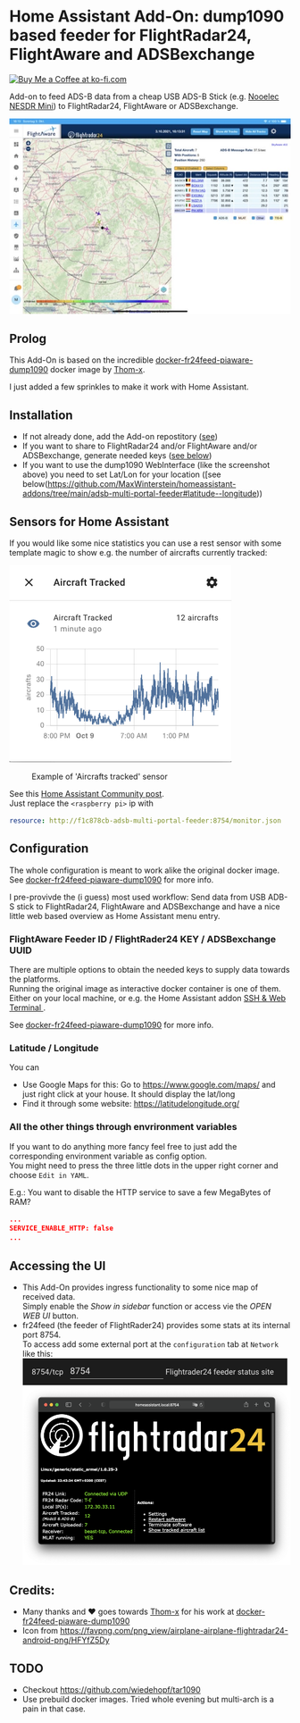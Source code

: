 # Home Assistant Add-On: dump1090 based feeder for FlightRadar24, FlightAware and ADSBexchange

<a href='https://ko-fi.com/supportkofi' target='_blank'><img height='35' style='border:0px;height:46px;' src='https://az743702.vo.msecnd.net/cdn/kofi3.png?v=0' border='0' alt='Buy Me a Coffee at ko-fi.com'></a>

Add-on to feed ADS-B data from a cheap USB ADS-B Stick (e.g. [Nooelec NESDR Mini](https://www.amazon.com/gp/product/B009U7WZCA)) to FlightRadar24,  FlightAware or ADSBexchange.

![screenshot](https://raw.githubusercontent.com/MaxWinterstein/homeassistant-addons/main/adsb-multi-portal-feeder/images/screenshot.png)

## Prolog

This Add-On is based on the incredible [docker-fr24feed-piaware-dump1090](https://github.com/Thom-x/docker-fr24feed-piaware-dump1090) docker image by [Thom-x](https://github.com/Thom-x).

I just added a few sprinkles to make it work with Home Assistant.

## Installation

- If not already done, add the Add-on repostitory ([see](https://github.com/MaxWinterstein/homeassistant-addons#installation))
- If you want to share to FlightRadar24 and/or FlightAware and/or ADSBexchange, generate needed keys ([see below](https://github.com/MaxWinterstein/homeassistant-addons/tree/main/adsb-multi-portal-feeder#flightaware-feeder-id--flightrader24-key--adsbexchange-uuid))
- If you want to use the dump1090 WebInterface (like the screenshot above) you need to set Lat/Lon for your location ([see below(https://github.com/MaxWinterstein/homeassistant-addons/tree/main/adsb-multi-portal-feeder#latitude--longitude))

## Sensors for Home Assistant

If you would like some nice statistics you can use a rest sensor with some template magic to show e.g. the number of aircrafts currently tracked:

![sensor aircraft tracked](https://raw.githubusercontent.com/MaxWinterstein/homeassistant-addons/main/adsb-multi-portal-feeder/images/sensor_aircraft_tracked.png)

<figure>Example of 'Aircrafts tracked' sensor</figure>

See this [Home Assistant Community post](https://community.home-assistant.io/t/flightradar24-as-an-add-on/75081).  
Just replace the `<raspberry pi>` ip with

```yaml
resource: http://f1c878cb-adsb-multi-portal-feeder:8754/monitor.json
```

## Configuration

The whole configuration is meant to work alike the original docker image.  
See [docker-fr24feed-piaware-dump1090](https://github.com/Thom-x/docker-fr24feed-piaware-dump1090) for more info.

I pre-provivde the (i guess) most used workflow: Send data from USB ADB-S stick to FlightRadar24, FlightAware and ADSBexchange and have a nice little web based overview as Home Assistant menu entry.

### FlightAware Feeder ID / FlightRader24 KEY / ADSBexchange UUID

There are multiple options to obtain the needed keys to supply data towards the platforms.  
Running the original image as interactive docker container is one of them.  
Either on your local machine, or e.g. the Home Assistant addon [SSH & Web Terminal
](https://github.com/hassio-addons/addon-ssh).

See [docker-fr24feed-piaware-dump1090](https://github.com/Thom-x/docker-fr24feed-piaware-dump1090) for more info.

### Latitude / Longitude

You can

- Use Google Maps for this: Go to https://www.google.com/maps/ and just right click at your house. It should display the lat/long
- Find it through some website: https://latitudelongitude.org/

### All the other things through envrironment variables

If you want to do anything more fancy feel free to just add the corresponding environment variable as config option.  
You might need to press the three little dots in the upper right corner and choose `Edit in YAML`.

E.g.: You want to disable the HTTP service to save a few MegaBytes of RAM?

```json
...
SERVICE_ENABLE_HTTP: false
...
```

## Accessing the UI

- This Add-On provides ingress functionality to some nice map of received data.  
  Simply enable the _Show in sidebar_ function or access vie the _OPEN WEB UI_ button.
- fr24feed (the feeder of FlightRader24) provides some stats at its internal port 8754.  
  To access add some external port at the `configuration` tab at `Network` like this:
  ![network](https://raw.githubusercontent.com/MaxWinterstein/homeassistant-addons/main/adsb-multi-portal-feeder/images/port-8754.png)  
  ![fr24stats](https://raw.githubusercontent.com/MaxWinterstein/homeassistant-addons/main/adsb-multi-portal-feeder/images/flightradar24-stats.png)

## Credits:

- Many thanks and ❤️ goes towards [Thom-x](https://github.com/Thom-x) for his work at [docker-fr24feed-piaware-dump1090](https://github.com/Thom-x/docker-fr24feed-piaware-dump1090)
- Icon from https://favpng.com/png_view/airplane-airplane-flightradar24-android-png/HFYfZ5Dy

## TODO

- Checkout https://github.com/wiedehopf/tar1090
- Use prebuild docker images. Tried whole evening but multi-arch is a pain in that case.
